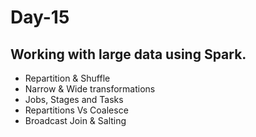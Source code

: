 # Day-15

## Working with large data using Spark.

- Repartition & Shuffle
- Narrow & Wide transformations
- Jobs, Stages and Tasks
- Repartitions Vs Coalesce
- Broadcast Join & Salting
